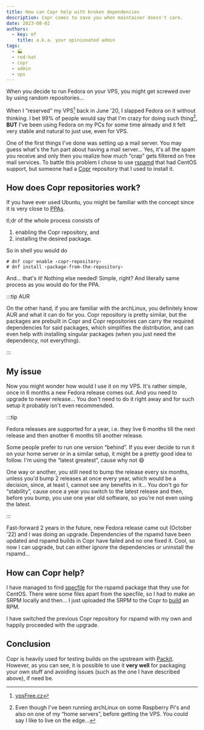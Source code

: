 ```yaml
---
title: How can Copr help with broken dependencies
description: Copr comes to save you when maintainer doesn't care.
date: 2023-08-02
authors:
  - key: mf
    title: a.k.a. your opinionated admin
tags:
  - 🏭
  - red-hat
  - copr
  - admin
  - vps
---
```


When you decide to run Fedora on your VPS, you might get screwed over by using
random repositories…

<!--truncate-->

When I “reserved” my VPS[^1] back in June '20, I slapped Fedora on it without
thinking. I bet 99% of people would say that I'm crazy for doing such thing[^2],
**BUT** I've been using Fedora on my PCs for some time already and it felt very
stable and natural to just use, even for VPS.

One of the first things I've done was setting up a mail server. You may guess
what's the fun part about having a mail server… Yes, it's all the spam you
receive and only then you realize how much “crap” gets filtered on free mail
services. To battle this problem I chose to use
[rspamd](https://github.com/rspamd/rspamd) that had CentOS support, but someone
had a [Copr](https://copr.fedorainfracloud.org/) repository that I used to
install it.

## How does Copr repositories work?

If you have ever used Ubuntu, you might be familiar with the concept since it is
very close to [PPAs](https://help.ubuntu.com/community/PPA).

tl;dr of the whole process consists of

1. enabling the Copr repository, and
2. installing the desired package.

So in shell you would do

```
# dnf copr enable ‹copr-repository›
# dnf install ‹package-from-the-repository›
```

And… that's it! Nothing else needed! Simple, right? And literally same process
as you would do for the PPA.

:::tip AUR

On the other hand, if you are familiar with the archLinux, you definitely know
AUR and what it can do for you. Copr repository is pretty similar, but the
packages are prebuilt in Copr and Copr repositories can carry the required
dependencies for said packages, which simplifies the distribution, and can even
help with installing singular packages (when you just need the dependency, not
everything).

:::

## My issue

Now you might wonder how would I use it on my VPS. It's rather simple, once in
6 months a new Fedora release comes out. And you need to upgrade to newer
release… You don't need to do it right away and for such setup it probably isn't
even recommended.

:::tip

Fedora releases are supported for a year, i.e. they live 6 months till the next
release and then another 6 months till another release.

Some people prefer to run one version “behind”. If you ever decide to run it on
your home server or in a similar setup, it might be a pretty good idea to
follow. I'm using the “latest greatest”, cause why not :smile:

One way or another, you still need to bump the release every six months, unless
you'd bump 2 releases at once every year, which would be a decision, since, at
least I, cannot see any benefits in it… You don't go for “stability”, cause once
a year you switch to the latest release and then, before you bump, you use one
year old software, so you're not even using the latest.

:::

Fast-forward 2 years in the future, new Fedora release came out (October '22)
and I was doing an upgrade. Dependencies of the rspamd have been updated and
rspamd builds in Copr have failed and no one fixed it. Cool, so now I can
upgrade, but can either ignore the dependencies or uninstall the rspamd…

## How can Copr help?

I have managed to find
[specfile](https://github.com/rspamd/rspamd/blob/master/rpm/rspamd.spec) for the
rspamd package that they use for CentOS. There were some files apart from the
specfile, so I had to make an SRPM locally and then… I just uploaded the SRPM
to the Copr to
[build](https://copr.fedorainfracloud.org/coprs/mfocko/rspamd/build/5046567/)
an RPM.

I have switched the previous Copr repository for rspamd with my own and happily
proceeded with the upgrade.

## Conclusion

Copr is heavily used for testing builds on the upstream with
[Packit](https://packit.dev). However, as you can see, it is possible to use it
**very well** for packaging your own stuff and avoiding issues (such as the one
I have described above), if need be.

[^1]: [vpsFree.cz](https://vpsfree.cz)
[^2]:
    Even though I've been running archLinux on some Raspberry Pi's and also
    on one of my “home servers”, before getting the VPS. You could say I like
    to live on the edge…

